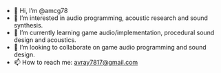 - 👋 Hi, I’m @amcg78
- 👀 I’m interested in audio programming, acoustic research and sound synthesis.
- 🌱 I’m currently learning game audio/implementation, procedural sound design and acoustics.
- 💞️ I’m looking to collaborate on game audio programming and sound design.
- 📫 How to reach me: avray7817@gmail.com

